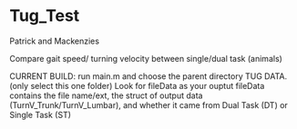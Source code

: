 # Tug_Test

Patrick and Mackenzies

Compare gait speed/ turning velocity between single/dual task (animals)

CURRENT BUILD:
run main.m and choose the parent directory TUG DATA. (only select this one folder)
Look for fileData as your ouptut
fileData contains the file name/ext, the struct of output data (TurnV_Trunk/TurnV_Lumbar), and whether it came from Dual Task (DT) or Single Task (ST)







